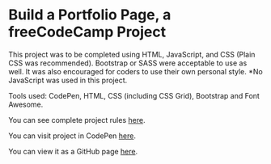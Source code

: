 # Build a Portfolio Page, a freeCodeCamp Project

This project was to be completed using HTML, JavaScript, and CSS (Plain CSS was recommended). Bootstrap or SASS were acceptable to use as well. It was also encouraged for coders to use their own personal style. *No JavaScript was used in this project.

Tools used: CodePen, HTML, CSS (including CSS Grid), Bootstrap and Font Awesome.

You can see complete project rules [here](https://learn.freecodecamp.org/responsive-web-design/responsive-web-design-projects/build-a-personal-portfolio-webpage).

You can visit project in CodePen [here](https://codepen.io/connorocampo/pen/YxXYoW).

You can view it as a GitHub page [here](https://connorocampo.github.io/portfolio-page-project/).
